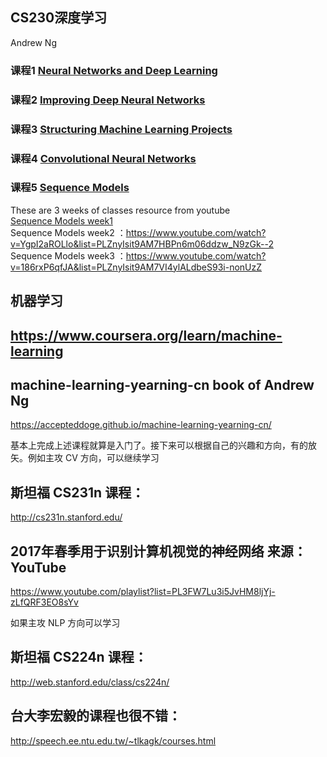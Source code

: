 ## CS230深度学习    
Andrew Ng

### 课程1 [Neural Networks and Deep Learning](https://www.coursera.org/learn/neural-networks-deep-learning)
### 课程2 [Improving Deep Neural Networks](https://www.coursera.org/learn/deep-neural-network)
### 课程3 [Structuring Machine Learning Projects](https://www.coursera.org/learn/machine-learning-projects)
### 课程4 [Convolutional Neural Networks](https://www.coursera.org/learn/convolutional-neural-networks)
### 课程5 [Sequence Models](https://www.coursera.org/learn/nlp-sequence-models)
These are 3 weeks of classes resource from youtube  
[Sequence Models week1](https://www.youtube.com/watch?v=yEfsDHymL0w&list=PLZnyIsit9AM7yeTZuBmezKNc6hFHUPImh)  
Sequence Models week2 ：https://www.youtube.com/watch?v=YgpI2aROLlo&list=PLZnyIsit9AM7HBPn6m06ddzw_N9zGk--2  
Sequence Models week3 ：https://www.youtube.com/watch?v=186rxP6qfJA&list=PLZnyIsit9AM7VI4ylALdbeS93i-nonUzZ  
## 机器学习  
https://www.coursera.org/learn/machine-learning
----
## machine-learning-yearning-cn book of Andrew Ng
https://accepteddoge.github.io/machine-learning-yearning-cn/

基本上完成上述课程就算是入门了。接下来可以根据自己的兴趣和方向，有的放矢。例如主攻 CV 方向，可以继续学习

## 斯坦福 CS231n 课程：  
http://cs231n.stanford.edu/  
## 2017年春季用于识别计算机视觉的神经网络 来源：YouTube   
https://www.youtube.com/playlist?list=PL3FW7Lu3i5JvHM8ljYj-zLfQRF3EO8sYv

如果主攻 NLP 方向可以学习

## 斯坦福 CS224n 课程：

http://web.stanford.edu/class/cs224n/

## 台大李宏毅的课程也很不错：

http://speech.ee.ntu.edu.tw/~tlkagk/courses.html
